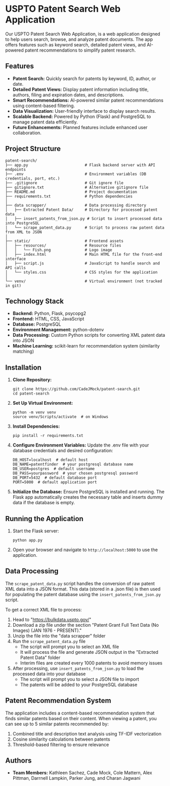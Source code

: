 # USPTO Patent Search Web Application

Our USPTO Patent Search Web Application, is a web application designed to help users search, browse, and analyze patent documents. The app offers features such as keyword search, detailed patent views, and AI-powered patent recommendations to simplify patent research.

## Features
- **Patent Search:** Quickly search for patents by keyword, ID, author, or date.
- **Detailed Patent Views:** Display patent information including title, authors, filing and expiration dates, and descriptions.
- **Smart Recommendations:** AI-powered similar patent recommendations using content-based filtering.
- **Data Visualization:** User-friendly interface to display search results.
- **Scalable Backend:** Powered by Python (Flask) and PostgreSQL to manage patent data efficiently.
- **Future Enhancements:** Planned features include enhanced user collaboration.

## Project Structure
```
patent-search/
├── app.py                         # Flask backend server with API endpoints
├── .env                           # Environment variables (DB credentials, port, etc.)
├── .gitignore                     # Git ignore file
├── gitignore.txt                  # Alternative gitignore file
├── README.md                      # Project documentation
├── requirements.txt               # Python dependencies
│
├── data scrapper/                 # Data processing directory
│   ├── Extracted Patent Data/     # Directory for processed patent data
│   ├── insert_patents_from_json.py # Script to insert processed data into PostgreSQL
│   └── scrape_patent_data.py      # Script to process raw patent data from XML to JSON
│
├── static/                        # Frontend assets
│   ├── resources/                 # Resource files
│   │   └── Fish.png               # Logo image
│   ├── index.html                 # Main HTML file for the front-end interface
│   ├── script.js                  # JavaScript to handle search and API calls
│   └── styles.css                 # CSS styles for the application
│
└── venv/                          # Virtual environment (not tracked in git)
```

## Technology Stack
- **Backend:** Python, Flask, psycopg2
- **Frontend:** HTML, CSS, JavaScript
- **Database:** PostgreSQL
- **Environment Management:** python-dotenv
- **Data Processing:** Custom Python scripts for converting XML patent data into JSON
- **Machine Learning:** scikit-learn for recommendation system (similarity matching)

## Installation
1. **Clone Repository:**
   ```
   git clone https://github.com/CadeJMock/patent-search.git
   cd patent-search
   ```

2. **Set Up Virtual Environment:**
   ```
   python -m venv venv
   source venv/Scripts/activate  # on Windows
   ```

3. **Install Dependencies:**
   ```
   pip install -r requirements.txt
   ```

4. **Configure Environment Variables:**
   Update the .env file with your database credentials and desired configuration:
   ```
   DB_HOST=localhost  # default host
   DB_NAME=patentfinder  # your postgresql database name
   DB_USER=postgres  # default username
   DB_PASS=yourpassword  # your chosen postgresql password
   DB_PORT=5432  # default database port
   PORT=5000  # default application port
   ```

5. **Initialize the Database:**
   Ensure PostgreSQL is installed and running. The Flask app automatically creates the necessary table and inserts dummy data if the database is empty.

## Running the Application
1. Start the Flask server:
   ```
   python app.py
   ```
2. Open your browser and navigate to `http://localhost:5000` to use the application.

## Data Processing
The `scrape_patent_data.py` script handles the conversion of raw patent XML data into a JSON format. This data (stored in a .json file) is then used for populating the patent database using the `insert_patents_from_json.py` script.

To get a correct XML file to process:
1. Head to "https://bulkdata.uspto.gov/" 
2. Download a zip file under the section "Patent Grant Full Text Data (No Images) (JAN 1976 - PRESENT)."
3. Unzip the file into the "data scrapper" folder
4. Run the `scrape_patent_data.py` file
   - The script will prompt you to select an XML file
   - It will process the file and generate JSON output in the "Extracted Patent Data" folder
   - Interim files are created every 1000 patents to avoid memory issues
5. After processing, use `insert_patents_from_json.py` to load the processed data into your database
   - The script will prompt you to select a JSON file to import
   - The patents will be added to your PostgreSQL database

## Patent Recommendation System
The application includes a content-based recommendation system that finds similar patents based on their content. When viewing a patent, you can see up to 5 similar patents recommended by:

1. Combined title and description text analysis using TF-IDF vectorization
2. Cosine similarity calculations between patents
3. Threshold-based filtering to ensure relevance

## Authors
- **Team Members:** Kathleen Sachez, Cade Mock, Cole Mattern, Alex Pittman, Darrnell Lampkin, Parker Jung, and Charan Jagwani
